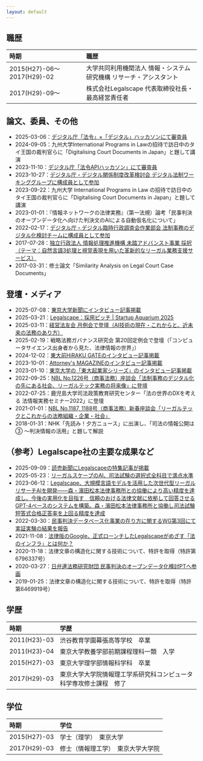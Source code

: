 ```yaml
---
layout: default
---
```


## 職歴

| 時期             | 職歴               |
|:----------------|:------------------|
| 2015(H27)-06～2017(H29)-02 | 大学共同利用機関法人 情報・システム研究機構 リサーチ・アシスタント |
| 2017(H29)-09〜 | 株式会社Legalscape 代表取締役社長・最高経営責任者 |

## 論文、委員、その他

- 2025-03-06：[デジタル庁「法令」×「デジタル」ハッカソンにて審査員](https://www.digital.go.jp/news/9fb5ef8e-c631-4974-96d9-0b145304c553)
- 2024-09-05：九州大学International Programs in Lawの招待で訪日中のタイ王国の裁判官らに「Digitalising Court Documents in Japan」と題して講演
- 2023-11-10：[デジタル庁「法令APIハッカソン」にて審査員](https://www.digital.go.jp/policies/legal-practice/hackathon)
- 2023-10-27：[デジタル庁・デジタル関係制度改革検討会 デジタル法制ワーキンググループに構成員として参加](https://www.digital.go.jp/councils/digital-system-reform-wg-legal-practice)
- 2023-09-22：九州大学 International Programs in Law の招待で訪日中のタイ王国の裁判官らに「Digitalising Court Documents in Japan」と題して講演
- 2023-01-01：『情報ネットワークの法律実務』（第一法規）論考「民事判決のオープンデータ化へ向けた判決文のAIによる自動仮名化について」
- 2022-02-17：[デジタル庁・デジタル臨時行政調査会作業部会 法制事務のデジタル化検討チームに構成員として参加](https://www.digital.go.jp/councils/administrative-research-wg-legal-practice-team)
- 2017-07-28：[独立行政法人 情報処理推進機構 未踏アドバンスト事業 採択（テーマ：自然言語3処理と視覚表現を用いた革新的なリーガル業務支援サービス）](https://www.ipa.go.jp/jinzai/mitou/advanced/2017/gaiyou_m-1.html)
- 2017-03-31：修士論文「Similarity Analysis on Legal Court Case Documents」

## 登壇・メディア

- 2025-07-08：[東京大学新聞にインタビュー記事掲載](https://www.todaishimbun.org/midokoro_20250708/)
- 2025-03-21：[Legalscape：採用ピッチ | Startup Aquarium 2025](https://www.youtube.com/watch?v=J8DQTSo8PJs)
- 2025-03-11：[経営法友会 月例会で登壇（AI技術の現在・これからと、近未来の法務のあり方）](https://www.keieihoyukai.jp/seminar/details/KHKS5123172)
- 2025-02-19：戦略法務ガバナンス研究会 第20回定例会で登壇（「コンピュータサイエンス出身者から見た、法律情報の世界」）
- 2024-12-02：[東大前HiRAKU GATEのインタビュー記事掲載](https://hiraku-gate.co.jp/tenants/%e6%a0%aa%e5%bc%8f%e4%bc%9a%e7%a4%belegalscape/)
- 2023-10-01：[Attorney's MAGAZINEのインタビュー記事掲載](https://legal-agent.jp/attorneys/special/special_vol86-3/)
- 2023-01-10：[東京大学の「東大起業家シリーズ」のインタビュー記事掲載](https://www.u-tokyo.ac.jp/focus/ja/features/entrepreneurs17.html)
- 2022-09-25：[NBL No.1226号（商事法務）座談会「法制事務のデジタル化の先にある社会、リーガルテック実務の将来像」に登壇](https://www.shojihomu.co.jp/publishing/subscription_detail?id=75&category=2&sub_category=7&publish_id=75&cd=801226)
- 2022-07-25：鹿児島大学司法政策教育研究センター「法の世界のDXを考える 法情報実務セミナー2022」に登壇
- 2021-01-01：[NBL No.1187, 1188号（商事法務）新春座談会「リーガルテックとこれからの法務組織・企業・社会」](https://www.shojihomu.co.jp/publishing/subscription_detail?id=45&category=2&sub_category=7&publish_id=45&cd=801187)
- 2018-01-31：NHK「先読み！夕方ニュース」に出演し、「司法の情報公開は③ ～判決情報の活用」と題して解説

## （参考）Legalscape社の主要な成果など

- 2025-09-09：[読売新聞にLegalscapeの特集記事が掲載](https://www.yomiuri.co.jp/national/20250909-OYT1T50096/)
- 2025-05-23：[リーガルスケープのAI、司法試験の選択式全科目で満点水準](https://www.nikkei.com/article/DGXZQOTG162CT0W5A510C2000000/)
- 2023-06-12：[Legalscape、大規模言語モデルを活用した次世代型リーガルリサーチAIを開発——森・濱田松本法律事務所との協働により高い精度を達成し、今後の実用化を目指す　信頼のおける法律文献に依拠して回答させるGPT-4ベースのシステムを構築。森・濱田松本法律事務所と協働し司法試験短答式合格正答率を上回る精度を達成](https://www.legalscape.co.jp/press/2023-06-12/)
- 2022-03-30：[民事判決データベース化事業の在り方に関するWG第3回にて実証実験の結果を報告](https://www.jlf.or.jp/wp-content/uploads/2022/06/jigyouwg_siryou20220330.pdf)
- 2021-11-08：[法律版のGoogle、正式ローンチしたLegalscapeがめざす「法のインフラ」とは何か？](https://newspicks.com/news/6334722/)
- 2020-11-18：法律文章の構造化に関する技術について、特許を取得（特許第6796337号）
- 2020-03-27：[日弁連法務研究財団 民事判決のオープンデータ化検討PTへ参画](https://www.jlf.or.jp/work/hanketsuopendata-pt/)
- 2019-01-25：法律文章の構造化に関する技術について、特許を取得（特許第6469919号）

## 学歴

| 時期             | 学歴               |
|:----------------|:------------------|
| 2011(H23)-03 | 渋谷教育学園幕張高等学校　卒業                            |
| 2011(H23)-04 | 東京大学教養学部前期課程理科一類　入学                      |
| 2015(H27)-03 | 東京大学理学部情報科学科　卒業                            |
| 2017(H29)-03 | 東京大学大学院情報理工学系研究科コンピュータ科学専攻修士課程　修了 |

## 学位

| 時期             | 学位               |
|:----------------|:------------------|
| 2015(H27)-03    | 学士（理学）　東京大学          |
| 2017(H29)-03    | 修士（情報理工学）　東京大学大学院 |

